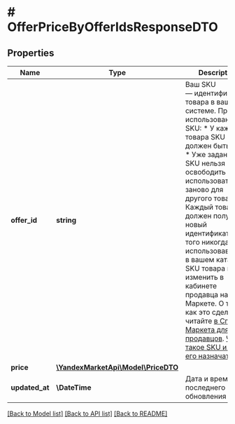# # OfferPriceByOfferIdsResponseDTO

## Properties

Name | Type | Description | Notes
------------ | ------------- | ------------- | -------------
**offer_id** | **string** | Ваш SKU — идентификатор товара в вашей системе.  Правила использования SKU:  * У каждого товара SKU должен быть свой.  * Уже заданный SKU нельзя освободить и использовать заново для другого товара. Каждый товар должен получать новый идентификатор, до того никогда не использовавшийся в вашем каталоге.  SKU товара можно изменить в кабинете продавца на Маркете. О том, как это сделать, читайте [в Справке Маркета для продавцов](https://yandex.ru/support2/marketplace/ru/assortment/operations/edit-sku).  [Что такое SKU и как его назначать](https://yandex.ru/support/marketplace/assortment/add/index.html#fields) | [optional]
**price** | [**\YandexMarketApi\Model\PriceDTO**](PriceDTO.md) |  | [optional]
**updated_at** | **\DateTime** | Дата и время последнего обновления цены. | [optional]

[[Back to Model list]](../../README.md#models) [[Back to API list]](../../README.md#endpoints) [[Back to README]](../../README.md)
